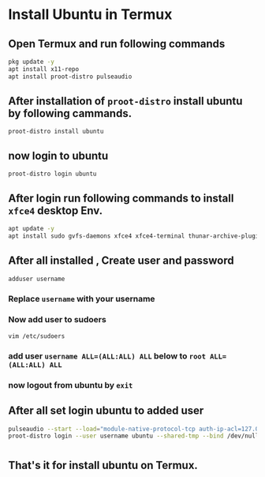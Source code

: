 # Install Ubuntu in Termux
## Open Termux and run following commands

```bash
pkg update -y
apt install x11-repo
apt install proot-distro pulseaudio
```

## After installation of `proot-distro` install ubuntu by following cammands.

`proot-distro install ubuntu`

## now login to ubuntu
`proot-distro login ubuntu`

## After login run following commands to install `xfce4` desktop Env.
```bash
apt update -y
apt install sudo gvfs-daemons xfce4 xfce4-terminal thunar-archive-plugin ffmpeg tzdata apt-utils xz-utils vim dbus-x11
```

## After all installed , Create user and password

`adduser username`
### Replace `username` with your username

### Now add user to sudoers
`vim /etc/sudoers`
### add user `username ALL=(ALL:ALL) ALL` below to `root ALL=(ALL:ALL) ALL`
### now logout from ubuntu  by `exit`

## After all set login ubuntu to added user
```bash
pulseaudio --start --load="module-native-protocol-tcp auth-ip-acl=127.0.0.1 auth-anonymous=1" --exit-idle-time=-1
proot-distro login --user username ubuntu --shared-tmp --bind /dev/null:/proc/sys/kernel/cap_last_cap
```
#
## That's it for install ubuntu on Termux.


